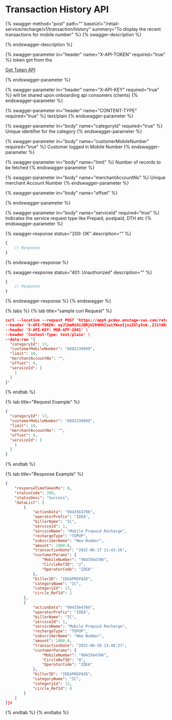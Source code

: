 # Transaction History API

{% swagger method="post" path="" baseUrl="<domain>/retail-service/recharge/v1/transaction/history" summary="To display the recent transactions for mobile number" %}
{% swagger-description %}

{% endswagger-description %}

{% swagger-parameter in="header" name="X-API-TOKEN" required="true" %}
 token got from the 

[Get Token API](../../market-place/api-specification/version-1/get-token-api.md)


{% endswagger-parameter %}

{% swagger-parameter in="header" name="X-API-KEY" required="true" %}
will be shared upon onboarding api consumers (clients)
{% endswagger-parameter %}

{% swagger-parameter in="header" name="CONTENT-TYPE" required="true" %}
text/plain
{% endswagger-parameter %}

{% swagger-parameter in="body" name="categoryId" required="true" %}
Unique identifier for the category
{% endswagger-parameter %}

{% swagger-parameter in="body" name="customerMobileNumber" required="true" %}
Customer logged in Mobile Number
{% endswagger-parameter %}

{% swagger-parameter in="body" name="limit" %}
Number of records to be fetched
{% endswagger-parameter %}

{% swagger-parameter in="body" name="merchantAccountNo" %}
Unique merchant Account Number
{% endswagger-parameter %}

{% swagger-parameter in="body" name="offset" %}

{% endswagger-parameter %}

{% swagger-parameter in="body" name="serviceId" required="true" %}
Indicates the service request type like Prepaid, postpaid, DTH etc
{% endswagger-parameter %}

{% swagger-response status="200: OK" description="" %}
```javascript
{
    // Response
}
```
{% endswagger-response %}

{% swagger-response status="401: Unauthorized" description="" %}
```javascript
{
    // Response
}
```
{% endswagger-response %}
{% endswagger %}

{% tabs %}
{% tab title="sample curl  Request" %}
```json
curl --location --request POST 'https://app9.pcdev.enstage-sas.com/retail-service/recharge/v1/transaction/history' \
--header 'X-API-TOKEN: eyJlbmMiOiJBMjU2R0NNIiwiYWxnIjoiZGlyIn0..ZJitdRZXJMeJkxFz.PuV48dCHwNI8gt0u1p7wVo8MiLNgyC5BfCkz7Qvpn2NNzXHEgVsfhd4AAHyCq0-FpMHBd5_kR2yZw-fZ-ZQHIqgT-PUOy4H9w1OBDuw0jWfcRtPnT8BNV1bDO7OvVKBplVksyifTLIYX5zFu4HfmHXygEBvv11sL8WUVHyTH8QgLMHLu2qT7l0UBTGHD8pgcZeZAQFdEXPpkglbRVdOedUda7Am1-NSvPLch5s1vyxRNrlR--8xzlfE5munVeYp8ln6L1A.foUnrZNCjNqEcoA_6u9SOw' \
--header 'X-API-KEY: MOB-APP-2001' \
--header 'Content-Type: text/plain' \
--data-raw '{
  "categoryId": 13,
  "customerMobileNumber": "8892239899",
  "limit": 10,
  "merchantAccountNo": "",
  "offset": 0,
  "serviceId": [
    1
  ]
}'
```


{% endtab %}

{% tab title="Request Example" %}
```json
{
  "categoryId": 13,
  "customerMobileNumber": "8892239899",
  "limit": 10,
  "merchantAccountNo": "",
  "offset": 0,
  "serviceId": [
    1
  ]
}
```


{% endtab %}

{% tab title="Response Example" %}
```json
{
    "responseTimeTakenMs": 0,
    "statusCode": 200,
    "statusDesc": "Success",
    "dataList": [
        {
            "actionData": "9843564706",
            "operatorPrefix": "IDEA",
            "billerName": "IC",
            "serviceId": 1,
            "serviceName": "Mobile Prepaid Recharge",
            "rechargeType": "TOPUP",
            "subscriberName": "New Number",
            "amount": 1800.0,
            "transactionDate": "2022-06-17 11:43:26",
            "customerParams": {
                "MobileNumber": "9843564706",
                "CircleRefID": "2",
                "OperatorCode": "IDEA"
            },
            "billerID": "IDEAPREPAID",
            "categoryName": "IC",
            "categoryId": 13,
            "circle_RefId": 2
        },
        {
            "actionData": "9843564706",
            "operatorPrefix": "IDEA",
            "billerName": "IC",
            "serviceId": 1,
            "serviceName": "Mobile Prepaid Recharge",
            "rechargeType": "TOPUP",
            "subscriberName": "New Number",
            "amount": 1800.0,
            "transactionDate": "2022-06-20 13:40:27",
            "customerParams": {
                "MobileNumber": "9843564706",
                "CircleRefID": "0",
                "OperatorCode": "IDEA"
            },
            "billerID": "IDEAPREPAID",
            "categoryName": "IC",
            "categoryId": 13,
            "circle_RefId": 0
        }
    ]
}js
```


{% endtab %}
{% endtabs %}
